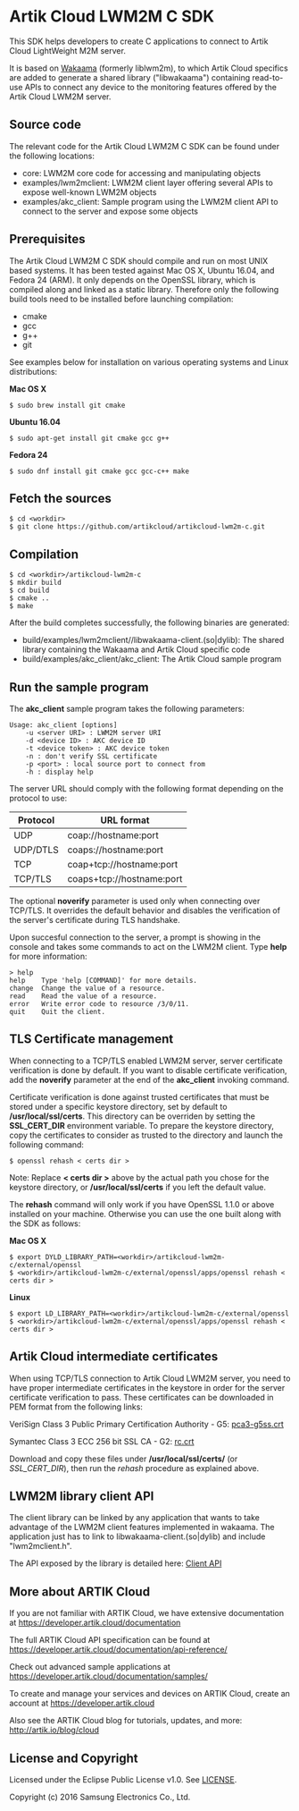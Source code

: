 # Artik Cloud LWM2M C SDK

This SDK helps developers to create C applications to connect to Artik Cloud LightWeight M2M server.

It is based on [Wakaama](README-wakaama.md) (formerly liblwm2m), to which Artik Cloud specifics are added to generate a
shared library ("libwakaama") containing read-to-use APIs to connect any device to the monitoring
features offered by the Artik Cloud LWM2M server.

Source code
-----------

The relevant code for the Artik Cloud LWM2M C SDK can be found under the following locations:
  * core: LWM2M core code for accessing and manipulating objects
  * examples/lwm2mclient: LWM2M client layer offering several APIs to expose well-known LWM2M objects
  * examples/akc_client: Sample program using the LWM2M client API to connect to the server and expose some objects

Prerequisites
-------------

The Artik Cloud LWM2M C SDK should compile and run on most UNIX based systems. It has been tested against Mac OS X, Ubuntu 16.04, and Fedora 24 (ARM). It only depends on the OpenSSL library, which is compiled along and linked as a static library. Therefore only the following build tools need to be installed before launching compilation:
  * cmake
  * gcc
  * g++
  * git

See examples below for installation on various operating systems and Linux distributions:

**Mac OS X**
~~~shell
$ sudo brew install git cmake
~~~

**Ubuntu 16.04**
~~~shell
$ sudo apt-get install git cmake gcc g++
~~~

**Fedora 24**
~~~shell
$ sudo dnf install git cmake gcc gcc-c++ make
~~~

Fetch the sources
-----------------

~~~shell
$ cd <workdir>
$ git clone https://github.com/artikcloud/artikcloud-lwm2m-c.git
~~~

Compilation
-----------

~~~shell
$ cd <workdir>/artikcloud-lwm2m-c
$ mkdir build
$ cd build
$ cmake ..
$ make
~~~

After the build completes successfully, the following binaries are generated:

  * build/examples/lwm2mclient//libwakaama-client.(so|dylib): The shared library containing the Wakaama and Artik Cloud specific code
  * build/examples/akc_client/akc_client: The Artik Cloud sample program

Run the sample program
----------------------

The **akc_client** sample program takes the following parameters:

~~~shell
Usage: akc_client [options]
	-u <server URI> : LWM2M server URI
	-d <device ID> : AKC device ID
	-t <device token> : AKC device token
	-n : don't verify SSL certificate
	-p <port> : local source port to connect from
	-h : display help
~~~

The server URL should comply with the following format depending on the protocol to use:

| Protocol | URL format                |
| -------- | --------------------------|
| UDP      | coap://hostname:port      |
| UDP/DTLS | coaps://hostname:port     |
| TCP      | coap+tcp://hostname:port  |
| TCP/TLS  | coaps+tcp://hostname:port |

The optional **noverify** parameter is used only when connecting over TCP/TLS. It overrides
the default behavior and disables the verification of the server's certificate during TLS
handshake.

Upon succesful connection to the server, a prompt is showing in the console and takes some
commands to act on the LWM2M client. Type **help** for more information:

~~~shell
> help
help    Type 'help [COMMAND]' for more details.
change  Change the value of a resource.
read    Read the value of a resource.
error   Write error code to resource /3/0/11.
quit    Quit the client.
~~~

TLS Certificate management
--------------------------

When connecting to a TCP/TLS enabled LWM2M server, server certificate verification is done
by default. If you want to disable certificate verification, add the **noverify** parameter
at the end of the **akc_client** invoking command.

Certificate verification is done against trusted certificates that must be stored under a
specific keystore directory, set by default to **/usr/local/ssl/certs**. This directory can
be overriden by setting the **SSL_CERT_DIR** environment variable. To prepare the keystore 
directory, copy the certificates to consider as trusted to the directory and launch the following
command:

~~~shell
$ openssl rehash < certs dir >
~~~

Note: Replace **< certs dir >** above by the actual path you chose for the keystore directory,
or **/usr/local/ssl/certs** if you left the default value.

The **rehash** command will only work if you have OpenSSL 1.1.0 or above installed on your machine.
Otherwise you can use the one built along with the SDK as follows:

**Mac OS X**
~~~shell
$ export DYLD_LIBRARY_PATH=<workdir>/artikcloud-lwm2m-c/external/openssl
$ <workdir>/artikcloud-lwm2m-c/external/openssl/apps/openssl rehash < certs dir >
~~~

**Linux**
~~~shell
$ export LD_LIBRARY_PATH=<workdir>/artikcloud-lwm2m-c/external/openssl
$ <workdir>/artikcloud-lwm2m-c/external/openssl/apps/openssl rehash < certs dir >
~~~

Artik Cloud intermediate certificates
-------------------------------------

When using TCP/TLS connection to Artik Cloud LWM2M server, you need to have proper intermediate
certificates in the keystore in order for the server certificate verification to pass. These
certificates can be downloaded in PEM format from the following links:

VeriSign Class 3 Public Primary Certification Authority - G5: [pca3-g5ss.crt](http://www.tbs-internet.com/verisign/pca3-g5ss.crt)

Symantec Class 3 ECC 256 bit SSL CA - G2: [rc.crt](http://symantec.tbs-certificats.com/rc.crt)

Download and copy these files under **/usr/local/ssl/certs/** (or *SSL_CERT_DIR*), then run the *rehash* procedure as explained above.

LWM2M library client API
------------------------

The client library can be linked by any application that wants to take advantage of
the LWM2M client features implemented in wakaama. The application just has to link to
libwakaama-client.(so|dylib) and include "lwm2mclient.h".

The API exposed by the library is detailed here: [Client API](README-client-api.md)

More about ARTIK Cloud
----------------------

If you are not familiar with ARTIK Cloud, we have extensive documentation at https://developer.artik.cloud/documentation

The full ARTIK Cloud API specification can be found at https://developer.artik.cloud/documentation/api-reference/

Check out advanced sample applications at https://developer.artik.cloud/documentation/samples/

To create and manage your services and devices on ARTIK Cloud, create an account at https://developer.artik.cloud

Also see the ARTIK Cloud blog for tutorials, updates, and more: http://artik.io/blog/cloud

License and Copyright
---------------------

Licensed under the Eclipse Public License v1.0. See [LICENSE](http://www.eclipse.org/legal/epl-v10.html).

Copyright (c) 2016 Samsung Electronics Co., Ltd.



